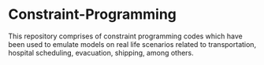 # Constraint-Programming
This repository comprises of constraint programming codes which have been used to emulate models on real life scenarios related to transportation, hospital scheduling, evacuation, shipping, among others. 
